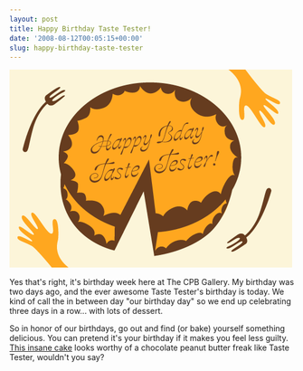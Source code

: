 ```yaml
---
layout: post
title: Happy Birthday Taste Tester!
date: '2008-08-12T00:05:15+00:00'
slug: happy-birthday-taste-tester
---
```

<img src='/images/uploads/2008/08/happy_birthday_02.gif' alt='Happy Birthday Taste Tester' class="yellowborder" />

Yes that's right, it's birthday week here at The CPB Gallery. My birthday was two days ago, and the ever awesome Taste Tester's birthday is today. We kind of call the in between day "our birthday day" so we end up celebrating three days in a row... with lots of dessert. 

So in honor of our birthdays, go out and find (or bake) yourself something delicious. You can pretend it's your birthday if it makes you feel less guilty. <a href="http://cafejohnsonia.blogspot.com/2008/03/chocolate-peanut-butter-mousse-cake.html">This insane cake</a> looks worthy of a chocolate peanut butter freak like Taste Tester, wouldn't you say?
